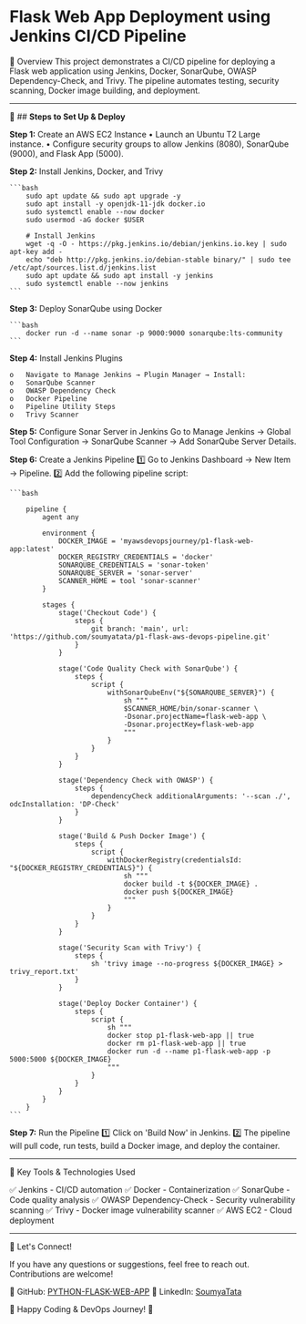 # **Flask Web App Deployment using Jenkins CI/CD Pipeline**
🚀 Overview
This project demonstrates a CI/CD pipeline for deploying a Flask web application using Jenkins, Docker, SonarQube, OWASP Dependency-Check, and Trivy. The pipeline automates testing, security scanning, Docker image building, and deployment.
________________________________________

📌 ## **Steps to Set Up & Deploy**

**Step 1:** Create an AWS EC2 Instance
•	Launch an Ubuntu T2 Large instance.
•	Configure security groups to allow Jenkins (8080), SonarQube (9000), and Flask App (5000).

**Step 2:**  Install Jenkins, Docker, and Trivy

    ```bash
        sudo apt update && sudo apt upgrade -y
        sudo apt install -y openjdk-11-jdk docker.io
        sudo systemctl enable --now docker
        sudo usermod -aG docker $USER                       

        # Install Jenkins
        wget -q -O - https://pkg.jenkins.io/debian/jenkins.io.key | sudo apt-key add -
        echo "deb http://pkg.jenkins.io/debian-stable binary/" | sudo tee /etc/apt/sources.list.d/jenkins.list
        sudo apt update && sudo apt install -y jenkins
        sudo systemctl enable --now jenkins
    ```

**Step 3:** Deploy SonarQube using Docker

    ```bash
        docker run -d --name sonar -p 9000:9000 sonarqube:lts-community
    ```
**Step 4:** Install Jenkins Plugins

    o	Navigate to Manage Jenkins → Plugin Manager → Install: 
    o	SonarQube Scanner
    o	OWASP Dependency Check
    o	Docker Pipeline
    o	Pipeline Utility Steps
    o	Trivy Scanner

**Step 5:** Configure Sonar Server in Jenkins
    Go to Manage Jenkins → Global Tool Configuration → SonarQube Scanner → Add SonarQube Server Details.

**Step 6:** Create a Jenkins Pipeline
    1️⃣ Go to Jenkins Dashboard → New Item → Pipeline.
    2️⃣	Add the following pipeline script:

    ```bash

        pipeline {
            agent any

            environment {
                DOCKER_IMAGE = 'myawsdevopsjourney/p1-flask-web-app:latest'
                DOCKER_REGISTRY_CREDENTIALS = 'docker'
                SONARQUBE_CREDENTIALS = 'sonar-token'
                SONARQUBE_SERVER = 'sonar-server'
                SCANNER_HOME = tool 'sonar-scanner'
            }

            stages {
                stage('Checkout Code') {
                    steps {
                        git branch: 'main', url: 'https://github.com/soumyatata/p1-flask-aws-devops-pipeline.git'
                    }
                }

                stage('Code Quality Check with SonarQube') {
                    steps {
                        script {
                            withSonarQubeEnv("${SONARQUBE_SERVER}") {
                                sh """
                                $SCANNER_HOME/bin/sonar-scanner \
                                -Dsonar.projectName=flask-web-app \
                                -Dsonar.projectKey=flask-web-app
                                """
                            }
                        }
                    }
                }

                stage('Dependency Check with OWASP') {
                    steps {
                        dependencyCheck additionalArguments: '--scan ./', odcInstallation: 'DP-Check'
                    }
                }

                stage('Build & Push Docker Image') {
                    steps {
                        script {
                            withDockerRegistry(credentialsId: "${DOCKER_REGISTRY_CREDENTIALS}") {
                                sh """
                                docker build -t ${DOCKER_IMAGE} .
                                docker push ${DOCKER_IMAGE}
                                """
                            }
                        }
                    }
                }

                stage('Security Scan with Trivy') {
                    steps {
                        sh 'trivy image --no-progress ${DOCKER_IMAGE} > trivy_report.txt'
                    }
                }

                stage('Deploy Docker Container') {
                    steps {
                        script {
                            sh """
                            docker stop p1-flask-web-app || true
                            docker rm p1-flask-web-app || true
                            docker run -d --name p1-flask-web-app -p 5000:5000 ${DOCKER_IMAGE}
                            """
                        }
                    }
                }
            }
        }
    ```
**Step 7:** Run the Pipeline
    1️⃣ Click on 'Build Now' in Jenkins.
    2️⃣	The pipeline will pull code, run tests, build a Docker image, and deploy the container.
________________________________________

📌 Key Tools & Technologies Used

✅ Jenkins - CI/CD automation
✅ Docker - Containerization
✅ SonarQube - Code quality analysis
✅ OWASP Dependency-Check - Security vulnerability scanning
✅ Trivy - Docker image vulnerability scanner
✅ AWS EC2 - Cloud deployment
________________________________________
📢 Let's Connect!

If you have any questions or suggestions, feel free to reach out. Contributions are welcome!

🔗 GitHub: [PYTHON-FLASK-WEB-APP](https://github.com/soumyatata/p1-flask-aws-devops-pipeline)
🔗 LinkedIn: [SoumyaTata](https://www.linkedin.com/in/t-soumya/)

🚀 Happy Coding & DevOps Journey! 🚀

